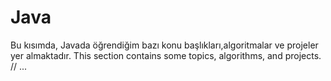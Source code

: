 # Java
Bu kısımda, Javada öğrendiğim bazı konu başlıkları,algoritmalar ve projeler yer almaktadır.
This section contains some topics, algorithms, and projects.
// ...
